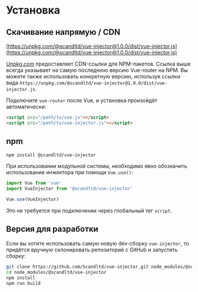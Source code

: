 # Установка

## Скачивание напрямую / CDN

[https://unpkg.com/@scandltd/vue-injector@1.0.0/dist/vue-injector.js](https://unpkg.com/@scandltd/vue-injector@1.0.0/dist/vue-injector.js)

<!--email_off-->
[Unpkg.com](https://unpkg.com) предоставляет CDN-ссылки для NPM-пакетов. Ссылка выше всегда указывает на самую последнюю версию Vue-router на NPM. Вы можете также использовать конкретную версию, используя ссылки вида  `https://unpkg.com/@scandltd/vue-injector@1.0.0/dist/vue-injector.js`.
<!--/email_off-->

Подключите `vue-router` после Vue, и установка произойдёт автоматически:

``` html
<script src="/path/to/vue.js"></script>
<script src="/path/to/vue-injector.js"></script>
```

## npm

``` bash
npm install @scandltd/vue-injector
```

При использовании модульной системы, необходимо явно обозначить использование инжектора при помощи `Vue.use()`:

``` js
import Vue from 'vue'
import VueInjector from '@scandltd/vue-injector'

Vue.use(VueInjector)
```

Это не требуется при подключении через глобальный тег `script`.

## Версия для разработки

Если вы хотите использовать самую новую dev-сборку `vue-injector`, то придётся вручную склонировать репозиторий с GitHub и запустить сборку:

``` bash
git clone https://github.com/Scandltd/vue-injector.git node_modules/@scandltd/vue-injector
cd node_modules/@scandltd/vue-injector
npm install
npm run build
```
